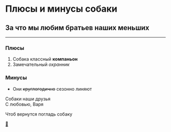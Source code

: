 # Плюсы и минусы собаки

## За что мы любим братьев наших меньших
---

### Плюсы

1. Собака классный **компаньон**
2. Замечательный *охранник*

### Минусы

* Они ~~круглогодично~~ сезонно линяют

Собаки наши друзья <br> С любовью, Варя

Чтоб вернутся погладь собаку

[:dog:](README.md "Да, меня гладь!")
